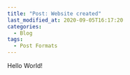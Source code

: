 ```yaml
---
title: "Post: Website created"
last_modified_at: 2020-09-05T16:17:20
categories:
  - Blog
tags:
  - Post Formats
---
```


Hello World!
